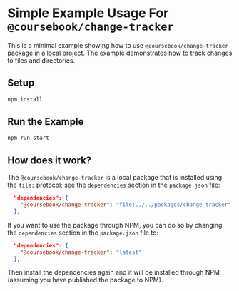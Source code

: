 # Simple Example Usage For `@coursebook/change-tracker`

This is a minimal example showing how to use `@coursebook/change-tracker` package in a local project. The example demonstrates how to track changes to files and directories.

## Setup

```bash
npm install
```

## Run the Example

```bash
npm run start
``` 

## How does it work?

The `@coursebook/change-tracker` is a local package that is installed using the `file:` protocol; see the `dependencies` section in the `package.json` file:

```json
  "dependencies": {
    "@coursebook/change-tracker": "file:../../packages/change-tracker"
  },
```

If you want to use the package through NPM, you can do so by changing the `dependencies` section in the `package.json` file to:

```json
  "dependencies": {
    "@coursebook/change-tracker": "latest"
  },
```

Then install the dependencies again and it will be installed through NPM (assuming you have published the package to NPM).

